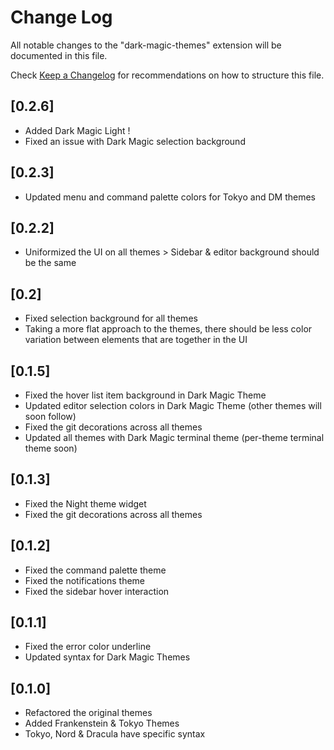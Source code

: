 # Change Log

All notable changes to the "dark-magic-themes" extension will be documented in this file.

Check [Keep a Changelog](http://keepachangelog.com/) for recommendations on how to structure this file.

## [0.2.6]
- Added Dark Magic Light !
- Fixed an issue with Dark Magic selection background

## [0.2.3]
- Updated menu and command palette colors for Tokyo and DM themes

## [0.2.2]
- Uniformized the UI on all themes > Sidebar & editor background should be the same

## [0.2]
- Fixed selection background for all themes
- Taking a more flat approach to the themes, there should be less color variation between elements that are together in the UI

## [0.1.5]
- Fixed the hover list item background in Dark Magic Theme
- Updated editor selection colors in Dark Magic Theme (other themes will soon follow)
- Fixed the git decorations across all themes
- Updated all themes with Dark Magic terminal theme (per-theme terminal theme soon)

## [0.1.3]
- Fixed the Night theme widget
- Fixed the git decorations across all themes

## [0.1.2]
- Fixed the command palette theme
- Fixed the notifications theme
- Fixed the sidebar hover interaction

## [0.1.1]
- Fixed the error color underline
- Updated syntax for Dark Magic Themes

## [0.1.0]
- Refactored the original themes
- Added Frankenstein & Tokyo Themes
- Tokyo, Nord & Dracula have specific syntax
